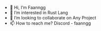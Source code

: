 - 👋 Hi, I’m Faanngg
- 👀 I’m interested in Rust Lang
- 💞️ I’m looking to collaborate on Any Project
- 📫 How to reach me? Discord - faanngg

<!---
hardik-parajuli/hardik-parajuli is a ✨ special ✨ repository because its `README.md` (this file) appears on your GitHub profile.
You can click the Preview link to take a look at your changes.
--->
